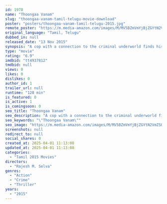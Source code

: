 ```yaml
---
id: 1978
name: "Thoongaa Vanam"
slug: "thoongaa-vanam-tamil-telugu-movie-download"
poster: "posters/thoongaa-vanam-tamil-telugu-2015.jpg"
remote_poster: "https://m.media-amazon.com/images/M/MV5BZmVmYjBjZGYtN2VmZS00ZTQ2LWJmODktOTg4MzI4NGI2ZjVjXkEyXkFqcGc@._V1_SX300.jpg"
original_language: "Tamil, Telugu"
dubbed_in: null
released_date: "13 Nov 2015"
synopsis: "A cop with a connection to the criminal underworld finds his secret life exposed when he and his partner are caught stealing cocaine from a powerful drug dealer, a move that puts his son's life in jeopardy."
type: "movie"
rating: "6.9"
imdbid: "tt4937812"
tmdbid: null
views: 0
likes: 0
dislikes: 0
author_id: 1
trailer_url: null
runtime: "128 min"
is_featured: 0
is_active: 1
is_comingsoon: 0
seo_title: "Thoongaa Vanam"
seo_description: "A cop with a connection to the criminal underworld finds his secret life exposed when he and his partner are caught stealing cocaine from a powerful drug dealer, a move that puts his son's life in jeopardy."
seo_keywords: "\"Thoongaa Vanam\""
seo_image: "https://m.media-amazon.com/images/M/MV5BZmVmYjBjZGYtN2VmZS00ZTQ2LWJmODktOTg4MzI4NGI2ZjVjXkEyXkFqcGc@._V1_SX300.jpg"
screenshots: null
redirect_to: null
social_shares: 0
created_at: 2025-04-01 11:13:08
updated_at: 2025-04-01 11:13:08
categories:
  - "Tamil 2015 Movies"
directors:
  - "Rajesh M. Selva"
genres:
  - "Action"
  - "Crime"
  - "Thriller"
years:
  - "2015"
---
```

